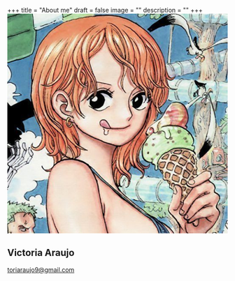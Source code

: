 +++
title = "About me"
draft = false
image = ""
description = ""
+++
![](b85e9f83090ad918c884d46e5bd1d874.jpg)

## Victoria Araujo

toriaraujo9@gmail.com